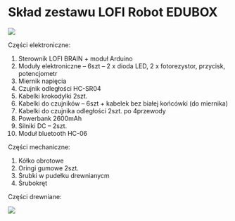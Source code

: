 # Skład zestawu LOFI Robot EDUBOX


<img src="http://www.lofirobot.com/wp-content/uploads/zestaw.jpg"/>

Części elektroniczne:

1. Sterownik LOFI BRAIN + moduł Arduino
2. Moduły elektroniczne – 6szt – 2 x dioda LED, 2 x fotorezystor, przycisk, potencjometr
3. Miernik napięcia
4. Czujnik odległości HC-SR04
5. Kabelki krokodylki 2szt.
6. Kabelki do czujników – 6szt + kabelek bez białej końcówki (do miernika)
7. Kabelki do czujnika odległości 2szt. po 4przewody
5. Powerbank 2600mAh
8. Silniki DC – 2szt.
9. Moduł bluetooth HC-06

Części mechaniczne:

1. Kółko obrotowe
2. Oringi gumowe 2szt.
3. Śrubki w pudełku drewnianycm
4. Śrubokręt

Części drewniane:

<img src="http://www.lofirobot.com/wp-content/uploads/edubox_FULL.jpg" />


